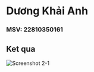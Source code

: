 # Dương Khải Anh
### MSV: 22810350161
## Ket qua

![Screenshot 2-1](https://github.com/user-attachments/assets/9abe6e2d-e0c2-4b87-8296-e45ee204d400)
